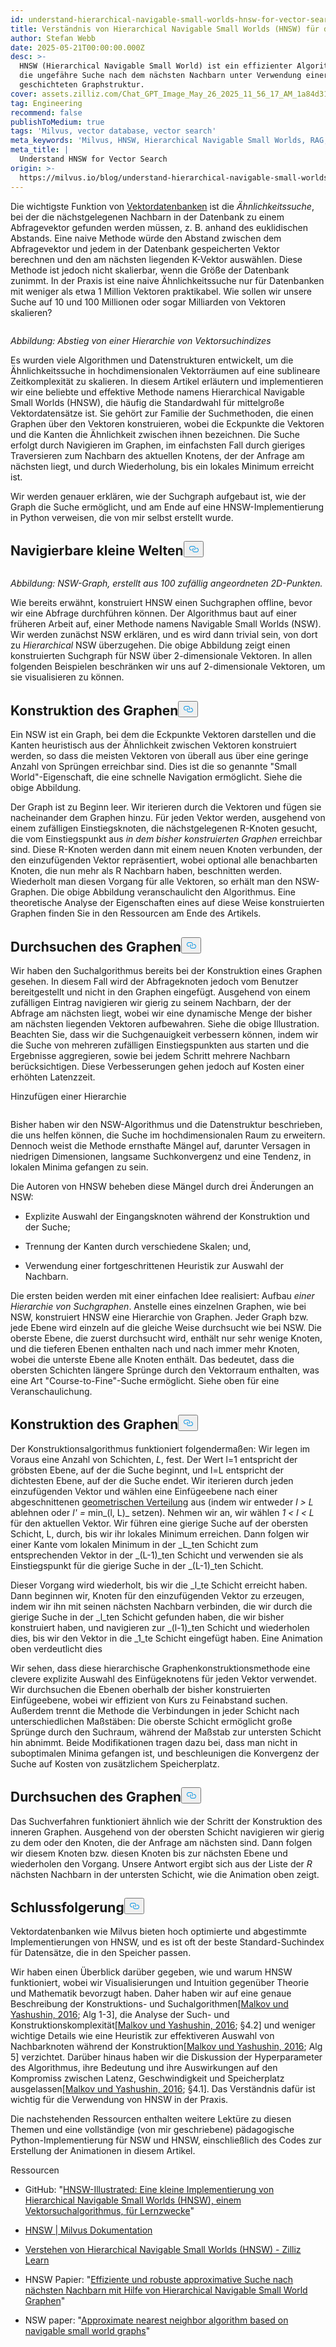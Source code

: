 ```yaml
---
id: understand-hierarchical-navigable-small-worlds-hnsw-for-vector-search.md
title: Verständnis von Hierarchical Navigable Small Worlds (HNSW) für die Vektorsuche
author: Stefan Webb
date: 2025-05-21T00:00:00.000Z
desc: >-
  HNSW (Hierarchical Navigable Small World) ist ein effizienter Algorithmus für
  die ungefähre Suche nach dem nächsten Nachbarn unter Verwendung einer
  geschichteten Graphstruktur.
cover: assets.zilliz.com/Chat_GPT_Image_May_26_2025_11_56_17_AM_1a84d31090.png
tag: Engineering
recommend: false
publishToMedium: true
tags: 'Milvus, vector database, vector search'
meta_keywords: 'Milvus, HNSW, Hierarchical Navigable Small Worlds, RAG, vector search'
meta_title: |
  Understand HNSW for Vector Search
origin: >-
  https://milvus.io/blog/understand-hierarchical-navigable-small-worlds-hnsw-for-vector-search.md
---
```

<p>Die wichtigste Funktion von <a href="https://milvus.io/blog/what-is-a-vector-database.md">Vektordatenbanken</a> ist die <em>Ähnlichkeitssuche</em>, bei der die nächstgelegenen Nachbarn in der Datenbank zu einem Abfragevektor gefunden werden müssen, z. B. anhand des euklidischen Abstands. Eine naive Methode würde den Abstand zwischen dem Abfragevektor und jedem in der Datenbank gespeicherten Vektor berechnen und den am nächsten liegenden K-Vektor auswählen. Diese Methode ist jedoch nicht skalierbar, wenn die Größe der Datenbank zunimmt. In der Praxis ist eine naive Ähnlichkeitssuche nur für Datenbanken mit weniger als etwa 1 Million Vektoren praktikabel. Wie sollen wir unsere Suche auf 10 und 100 Millionen oder sogar Milliarden von Vektoren skalieren?</p>
<p>
  <span class="img-wrapper">
    <img translate="no" src="https://assets.zilliz.com/Figure_Descending_a_hierarchy_of_vector_search_indices_cf9fb8060a.png" alt="" class="doc-image" id="" />
    <span></span>
  </span>
</p>
<p><em>Abbildung: Abstieg von einer Hierarchie von Vektorsuchindizes</em></p>
<p>Es wurden viele Algorithmen und Datenstrukturen entwickelt, um die Ähnlichkeitssuche in hochdimensionalen Vektorräumen auf eine sublineare Zeitkomplexität zu skalieren. In diesem Artikel erläutern und implementieren wir eine beliebte und effektive Methode namens Hierarchical Navigable Small Worlds (HNSW), die häufig die Standardwahl für mittelgroße Vektordatensätze ist. Sie gehört zur Familie der Suchmethoden, die einen Graphen über den Vektoren konstruieren, wobei die Eckpunkte die Vektoren und die Kanten die Ähnlichkeit zwischen ihnen bezeichnen. Die Suche erfolgt durch Navigieren im Graphen, im einfachsten Fall durch gieriges Traversieren zum Nachbarn des aktuellen Knotens, der der Anfrage am nächsten liegt, und durch Wiederholung, bis ein lokales Minimum erreicht ist.</p>
<p>Wir werden genauer erklären, wie der Suchgraph aufgebaut ist, wie der Graph die Suche ermöglicht, und am Ende auf eine HNSW-Implementierung in Python verweisen, die von mir selbst erstellt wurde.</p>
<h2 id="Navigable-Small-Worlds" class="common-anchor-header">Navigierbare kleine Welten<button data-href="#Navigable-Small-Worlds" class="anchor-icon" translate="no">
      <svg translate="no"
        aria-hidden="true"
        focusable="false"
        height="20"
        version="1.1"
        viewBox="0 0 16 16"
        width="16"
      >
        <path
          fill="#0092E4"
          fill-rule="evenodd"
          d="M4 9h1v1H4c-1.5 0-3-1.69-3-3.5S2.55 3 4 3h4c1.45 0 3 1.69 3 3.5 0 1.41-.91 2.72-2 3.25V8.59c.58-.45 1-1.27 1-2.09C10 5.22 8.98 4 8 4H4c-.98 0-2 1.22-2 2.5S3 9 4 9zm9-3h-1v1h1c1 0 2 1.22 2 2.5S13.98 12 13 12H9c-.98 0-2-1.22-2-2.5 0-.83.42-1.64 1-2.09V6.25c-1.09.53-2 1.84-2 3.25C6 11.31 7.55 13 9 13h4c1.45 0 3-1.69 3-3.5S14.5 6 13 6z"
        ></path>
      </svg>
    </button></h2><p>
  <span class="img-wrapper">
    <img translate="no" src="https://assets.zilliz.com/Figure_NSW_graph_created_from_100_randomly_located_2_D_points_3ffccbd6a7.jpg" alt="" class="doc-image" id="" />
    <span></span>
  </span>
</p>
<p><em>Abbildung: NSW-Graph, erstellt aus 100 zufällig angeordneten 2D-Punkten.</em></p>
<p>Wie bereits erwähnt, konstruiert HNSW einen Suchgraphen offline, bevor wir eine Abfrage durchführen können. Der Algorithmus baut auf einer früheren Arbeit auf, einer Methode namens Navigable Small Worlds (NSW). Wir werden zunächst NSW erklären, und es wird dann trivial sein, von dort zu <em>Hierarchical</em> NSW überzugehen. Die obige Abbildung zeigt einen konstruierten Suchgraph für NSW über 2-dimensionale Vektoren. In allen folgenden Beispielen beschränken wir uns auf 2-dimensionale Vektoren, um sie visualisieren zu können.</p>
<h2 id="Constructing-the-Graph" class="common-anchor-header">Konstruktion des Graphen<button data-href="#Constructing-the-Graph" class="anchor-icon" translate="no">
      <svg translate="no"
        aria-hidden="true"
        focusable="false"
        height="20"
        version="1.1"
        viewBox="0 0 16 16"
        width="16"
      >
        <path
          fill="#0092E4"
          fill-rule="evenodd"
          d="M4 9h1v1H4c-1.5 0-3-1.69-3-3.5S2.55 3 4 3h4c1.45 0 3 1.69 3 3.5 0 1.41-.91 2.72-2 3.25V8.59c.58-.45 1-1.27 1-2.09C10 5.22 8.98 4 8 4H4c-.98 0-2 1.22-2 2.5S3 9 4 9zm9-3h-1v1h1c1 0 2 1.22 2 2.5S13.98 12 13 12H9c-.98 0-2-1.22-2-2.5 0-.83.42-1.64 1-2.09V6.25c-1.09.53-2 1.84-2 3.25C6 11.31 7.55 13 9 13h4c1.45 0 3-1.69 3-3.5S14.5 6 13 6z"
        ></path>
      </svg>
    </button></h2><p>Ein NSW ist ein Graph, bei dem die Eckpunkte Vektoren darstellen und die Kanten heuristisch aus der Ähnlichkeit zwischen Vektoren konstruiert werden, so dass die meisten Vektoren von überall aus über eine geringe Anzahl von Sprüngen erreichbar sind. Dies ist die so genannte "Small World"-Eigenschaft, die eine schnelle Navigation ermöglicht. Siehe die obige Abbildung.</p>
<p>Der Graph ist zu Beginn leer. Wir iterieren durch die Vektoren und fügen sie nacheinander dem Graphen hinzu. Für jeden Vektor werden, ausgehend von einem zufälligen Einstiegsknoten, die nächstgelegenen R-Knoten gesucht, die vom Einstiegspunkt aus <em>in dem bisher konstruierten Graphen</em> erreichbar sind. Diese R-Knoten werden dann mit einem neuen Knoten verbunden, der den einzufügenden Vektor repräsentiert, wobei optional alle benachbarten Knoten, die nun mehr als R Nachbarn haben, beschnitten werden. Wiederholt man diesen Vorgang für alle Vektoren, so erhält man den NSW-Graphen. Die obige Abbildung veranschaulicht den Algorithmus. Eine theoretische Analyse der Eigenschaften eines auf diese Weise konstruierten Graphen finden Sie in den Ressourcen am Ende des Artikels.</p>
<h2 id="Searching-the-Graph" class="common-anchor-header">Durchsuchen des Graphen<button data-href="#Searching-the-Graph" class="anchor-icon" translate="no">
      <svg translate="no"
        aria-hidden="true"
        focusable="false"
        height="20"
        version="1.1"
        viewBox="0 0 16 16"
        width="16"
      >
        <path
          fill="#0092E4"
          fill-rule="evenodd"
          d="M4 9h1v1H4c-1.5 0-3-1.69-3-3.5S2.55 3 4 3h4c1.45 0 3 1.69 3 3.5 0 1.41-.91 2.72-2 3.25V8.59c.58-.45 1-1.27 1-2.09C10 5.22 8.98 4 8 4H4c-.98 0-2 1.22-2 2.5S3 9 4 9zm9-3h-1v1h1c1 0 2 1.22 2 2.5S13.98 12 13 12H9c-.98 0-2-1.22-2-2.5 0-.83.42-1.64 1-2.09V6.25c-1.09.53-2 1.84-2 3.25C6 11.31 7.55 13 9 13h4c1.45 0 3-1.69 3-3.5S14.5 6 13 6z"
        ></path>
      </svg>
    </button></h2><p>Wir haben den Suchalgorithmus bereits bei der Konstruktion eines Graphen gesehen. In diesem Fall wird der Abfrageknoten jedoch vom Benutzer bereitgestellt und nicht in den Graphen eingefügt. Ausgehend von einem zufälligen Eintrag navigieren wir gierig zu seinem Nachbarn, der der Abfrage am nächsten liegt, wobei wir eine dynamische Menge der bisher am nächsten liegenden Vektoren aufbewahren. Siehe die obige Illustration. Beachten Sie, dass wir die Suchgenauigkeit verbessern können, indem wir die Suche von mehreren zufälligen Einstiegspunkten aus starten und die Ergebnisse aggregieren, sowie bei jedem Schritt mehrere Nachbarn berücksichtigen. Diese Verbesserungen gehen jedoch auf Kosten einer erhöhten Latenzzeit.</p>
<custom-h1>Hinzufügen einer Hierarchie</custom-h1><p>
  <span class="img-wrapper">
    <img translate="no" src="https://assets.zilliz.com/adding_hierarchy_0101234812.png" alt="" class="doc-image" id="" />
    <span></span>
  </span>
</p>
<p>Bisher haben wir den NSW-Algorithmus und die Datenstruktur beschrieben, die uns helfen können, die Suche im hochdimensionalen Raum zu erweitern. Dennoch weist die Methode ernsthafte Mängel auf, darunter Versagen in niedrigen Dimensionen, langsame Suchkonvergenz und eine Tendenz, in lokalen Minima gefangen zu sein.</p>
<p>Die Autoren von HNSW beheben diese Mängel durch drei Änderungen an NSW:</p>
<ul>
<li><p>Explizite Auswahl der Eingangsknoten während der Konstruktion und der Suche;</p></li>
<li><p>Trennung der Kanten durch verschiedene Skalen; und,</p></li>
<li><p>Verwendung einer fortgeschrittenen Heuristik zur Auswahl der Nachbarn.</p></li>
</ul>
<p>Die ersten beiden werden mit einer einfachen Idee realisiert: Aufbau <em>einer Hierarchie von Suchgraphen</em>. Anstelle eines einzelnen Graphen, wie bei NSW, konstruiert HNSW eine Hierarchie von Graphen. Jeder Graph bzw. jede Ebene wird einzeln auf die gleiche Weise durchsucht wie bei NSW. Die oberste Ebene, die zuerst durchsucht wird, enthält nur sehr wenige Knoten, und die tieferen Ebenen enthalten nach und nach immer mehr Knoten, wobei die unterste Ebene alle Knoten enthält. Das bedeutet, dass die obersten Schichten längere Sprünge durch den Vektorraum enthalten, was eine Art "Course-to-Fine"-Suche ermöglicht. Siehe oben für eine Veranschaulichung.</p>
<h2 id="Constructing-the-Graph" class="common-anchor-header">Konstruktion des Graphen<button data-href="#Constructing-the-Graph" class="anchor-icon" translate="no">
      <svg translate="no"
        aria-hidden="true"
        focusable="false"
        height="20"
        version="1.1"
        viewBox="0 0 16 16"
        width="16"
      >
        <path
          fill="#0092E4"
          fill-rule="evenodd"
          d="M4 9h1v1H4c-1.5 0-3-1.69-3-3.5S2.55 3 4 3h4c1.45 0 3 1.69 3 3.5 0 1.41-.91 2.72-2 3.25V8.59c.58-.45 1-1.27 1-2.09C10 5.22 8.98 4 8 4H4c-.98 0-2 1.22-2 2.5S3 9 4 9zm9-3h-1v1h1c1 0 2 1.22 2 2.5S13.98 12 13 12H9c-.98 0-2-1.22-2-2.5 0-.83.42-1.64 1-2.09V6.25c-1.09.53-2 1.84-2 3.25C6 11.31 7.55 13 9 13h4c1.45 0 3-1.69 3-3.5S14.5 6 13 6z"
        ></path>
      </svg>
    </button></h2><p>Der Konstruktionsalgorithmus funktioniert folgendermaßen: Wir legen im Voraus eine Anzahl von Schichten, <em>L</em>, fest. Der Wert l=1 entspricht der gröbsten Ebene, auf der die Suche beginnt, und l=L entspricht der dichtesten Ebene, auf der die Suche endet. Wir iterieren durch jeden einzufügenden Vektor und wählen eine Einfügeebene nach einer abgeschnittenen <a href="https://en.wikipedia.org/wiki/Geometric_distribution">geometrischen Verteilung</a> aus (indem wir entweder <em>l &gt; L</em> ablehnen oder <em>l' =</em> min_(l, L)_ setzen). Nehmen wir an, wir wählen <em>1 &lt; l &lt; L</em> für den aktuellen Vektor. Wir führen eine gierige Suche auf der obersten Schicht, L, durch, bis wir ihr lokales Minimum erreichen. Dann folgen wir einer Kante vom lokalen Minimum in der _L_ten Schicht zum entsprechenden Vektor in der _(L-1)_ten Schicht und verwenden sie als Einstiegspunkt für die gierige Suche in der _(L-1)_ten Schicht.</p>
<p>Dieser Vorgang wird wiederholt, bis wir die _l_te Schicht erreicht haben. Dann beginnen wir, Knoten für den einzufügenden Vektor zu erzeugen, indem wir ihn mit seinen nächsten Nachbarn verbinden, die wir durch die gierige Suche in der _l_ten Schicht gefunden haben, die wir bisher konstruiert haben, und navigieren zur _(l-1)_ten Schicht und wiederholen dies, bis wir den Vektor in die _1_te Schicht eingefügt haben. Eine Animation oben verdeutlicht dies</p>
<p>Wir sehen, dass diese hierarchische Graphenkonstruktionsmethode eine clevere explizite Auswahl des Einfügeknotens für jeden Vektor verwendet. Wir durchsuchen die Ebenen oberhalb der bisher konstruierten Einfügeebene, wobei wir effizient von Kurs zu Feinabstand suchen. Außerdem trennt die Methode die Verbindungen in jeder Schicht nach unterschiedlichen Maßstäben: Die oberste Schicht ermöglicht große Sprünge durch den Suchraum, während der Maßstab zur untersten Schicht hin abnimmt. Beide Modifikationen tragen dazu bei, dass man nicht in suboptimalen Minima gefangen ist, und beschleunigen die Konvergenz der Suche auf Kosten von zusätzlichem Speicherplatz.</p>
<h2 id="Searching-the-Graph" class="common-anchor-header">Durchsuchen des Graphen<button data-href="#Searching-the-Graph" class="anchor-icon" translate="no">
      <svg translate="no"
        aria-hidden="true"
        focusable="false"
        height="20"
        version="1.1"
        viewBox="0 0 16 16"
        width="16"
      >
        <path
          fill="#0092E4"
          fill-rule="evenodd"
          d="M4 9h1v1H4c-1.5 0-3-1.69-3-3.5S2.55 3 4 3h4c1.45 0 3 1.69 3 3.5 0 1.41-.91 2.72-2 3.25V8.59c.58-.45 1-1.27 1-2.09C10 5.22 8.98 4 8 4H4c-.98 0-2 1.22-2 2.5S3 9 4 9zm9-3h-1v1h1c1 0 2 1.22 2 2.5S13.98 12 13 12H9c-.98 0-2-1.22-2-2.5 0-.83.42-1.64 1-2.09V6.25c-1.09.53-2 1.84-2 3.25C6 11.31 7.55 13 9 13h4c1.45 0 3-1.69 3-3.5S14.5 6 13 6z"
        ></path>
      </svg>
    </button></h2><p>Das Suchverfahren funktioniert ähnlich wie der Schritt der Konstruktion des inneren Graphen. Ausgehend von der obersten Schicht navigieren wir gierig zu dem oder den Knoten, die der Anfrage am nächsten sind. Dann folgen wir diesem Knoten bzw. diesen Knoten bis zur nächsten Ebene und wiederholen den Vorgang. Unsere Antwort ergibt sich aus der Liste der <em>R</em> nächsten Nachbarn in der untersten Schicht, wie die Animation oben zeigt.</p>
<h2 id="Conclusion" class="common-anchor-header">Schlussfolgerung<button data-href="#Conclusion" class="anchor-icon" translate="no">
      <svg translate="no"
        aria-hidden="true"
        focusable="false"
        height="20"
        version="1.1"
        viewBox="0 0 16 16"
        width="16"
      >
        <path
          fill="#0092E4"
          fill-rule="evenodd"
          d="M4 9h1v1H4c-1.5 0-3-1.69-3-3.5S2.55 3 4 3h4c1.45 0 3 1.69 3 3.5 0 1.41-.91 2.72-2 3.25V8.59c.58-.45 1-1.27 1-2.09C10 5.22 8.98 4 8 4H4c-.98 0-2 1.22-2 2.5S3 9 4 9zm9-3h-1v1h1c1 0 2 1.22 2 2.5S13.98 12 13 12H9c-.98 0-2-1.22-2-2.5 0-.83.42-1.64 1-2.09V6.25c-1.09.53-2 1.84-2 3.25C6 11.31 7.55 13 9 13h4c1.45 0 3-1.69 3-3.5S14.5 6 13 6z"
        ></path>
      </svg>
    </button></h2><p>Vektordatenbanken wie Milvus bieten hoch optimierte und abgestimmte Implementierungen von HNSW, und es ist oft der beste Standard-Suchindex für Datensätze, die in den Speicher passen.</p>
<p>Wir haben einen Überblick darüber gegeben, wie und warum HNSW funktioniert, wobei wir Visualisierungen und Intuition gegenüber Theorie und Mathematik bevorzugt haben. Daher haben wir auf eine genaue Beschreibung der Konstruktions- und Suchalgorithmen<a href="https://arxiv.org/abs/1603.09320">[Malkov und Yashushin, 2016</a>; Alg 1-3], die Analyse der Such- und Konstruktionskomplexität<a href="https://arxiv.org/abs/1603.09320">[Malkov und Yashushin, 2016</a>; §4.2] und weniger wichtige Details wie eine Heuristik zur effektiveren Auswahl von Nachbarknoten während der Konstruktion<a href="https://arxiv.org/abs/1603.09320">[Malkov und Yashushin, 2016</a>; Alg 5] verzichtet. Darüber hinaus haben wir die Diskussion der Hyperparameter des Algorithmus, ihre Bedeutung und ihre Auswirkungen auf den Kompromiss zwischen Latenz, Geschwindigkeit und Speicherplatz ausgelassen<a href="https://arxiv.org/abs/1603.09320">[Malkov und Yashushin, 2016</a>; §4.1]. Das Verständnis dafür ist wichtig für die Verwendung von HNSW in der Praxis.</p>
<p>Die nachstehenden Ressourcen enthalten weitere Lektüre zu diesen Themen und eine vollständige (von mir geschriebene) pädagogische Python-Implementierung für NSW und HNSW, einschließlich des Codes zur Erstellung der Animationen in diesem Artikel.</p>
<custom-h1>Ressourcen</custom-h1><ul>
<li><p>GitHub: "<a href="https://github.com/stefanwebb/hnsw-illustrated">HNSW-Illustrated: Eine kleine Implementierung von Hierarchical Navigable Small Worlds (HNSW), einem Vektorsuchalgorithmus, für Lernzwecke</a>"</p></li>
<li><p><a href="https://milvus.io/docs/hnsw.md#HNSW">HNSW | Milvus Dokumentation</a></p></li>
<li><p><a href="https://zilliz.com/learn/hierarchical-navigable-small-worlds-HNSW">Verstehen von Hierarchical Navigable Small Worlds (HNSW) - Zilliz Learn</a></p></li>
<li><p>HNSW Papier: "<a href="https://arxiv.org/abs/1603.09320">Effiziente und robuste approximative Suche nach nächsten Nachbarn mit Hilfe von Hierarchical Navigable Small World Graphen</a>"</p></li>
<li><p>NSW paper: "<a href="https://publications.hse.ru/pubs/share/folder/x5p6h7thif/128296059.pdf">Approximate nearest neighbor algorithm based on navigable small world graphs</a>"</p></li>
</ul>
